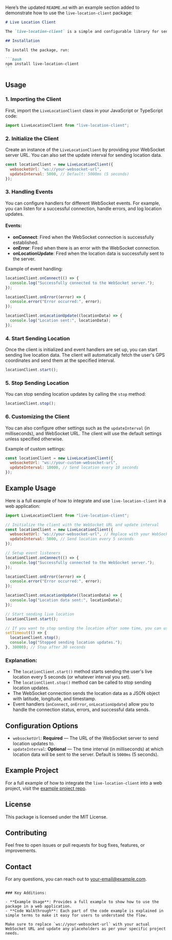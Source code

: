 Here’s the updated `README.md` with an example section added to demonstrate how to use the `live-location-client` package:

````markdown
# Live Location Client

The `live-location-client` is a simple and configurable library for sending real-time live location data from the user's device to a server via WebSocket. This package is intended for frontend usage in web applications, enabling the client to send live GPS coordinates to a backend.

## Installation

To install the package, run:

```bash
npm install live-location-client
```
````

## Usage

### 1. Importing the Client

First, import the `LiveLocationClient` class in your JavaScript or TypeScript code:

```javascript
import LiveLocationClient from "live-location-client";
```

### 2. Initialize the Client

Create an instance of the `LiveLocationClient` by providing your WebSocket server URL. You can also set the update interval for sending location data.

```javascript
const locationClient = new LiveLocationClient({
  websocketUrl: "ws://your-websocket-url",
  updateInterval: 5000, // Default: 5000ms (5 seconds)
});
```

### 3. Handling Events

You can configure handlers for different WebSocket events. For example, you can listen for a successful connection, handle errors, and log location updates.

#### Events:

- **onConnect**: Fired when the WebSocket connection is successfully established.
- **onError**: Fired when there is an error with the WebSocket connection.
- **onLocationUpdate**: Fired when the location data is successfully sent to the server.

Example of event handling:

```javascript
locationClient.onConnect(() => {
  console.log("Successfully connected to the WebSocket server.");
});

locationClient.onError((error) => {
  console.error("Error occurred:", error);
});

locationClient.onLocationUpdate((locationData) => {
  console.log("Location sent:", locationData);
});
```

### 4. Start Sending Location

Once the client is initialized and event handlers are set up, you can start sending live location data. The client will automatically fetch the user's GPS coordinates and send them at the specified interval.

```javascript
locationClient.start();
```

### 5. Stop Sending Location

You can stop sending location updates by calling the `stop` method:

```javascript
locationClient.stop();
```

### 6. Customizing the Client

You can also configure other settings such as the `updateInterval` (in milliseconds), and WebSocket URL. The client will use the default settings unless specified otherwise.

Example of custom settings:

```javascript
const locationClient = new LiveLocationClient({
  websocketUrl: "ws://your-custom-websocket-url",
  updateInterval: 10000, // Send location every 10 seconds
});
```

## Example Usage

Here is a full example of how to integrate and use `live-location-client` in a web application:

```javascript
import LiveLocationClient from "live-location-client";

// Initialize the client with the WebSocket URL and update interval
const locationClient = new LiveLocationClient({
  websocketUrl: "ws://your-websocket-url", // Replace with your WebSocket server URL
  updateInterval: 5000, // Send location every 5 seconds
});

// Setup event listeners
locationClient.onConnect(() => {
  console.log("Successfully connected to the WebSocket server.");
});

locationClient.onError((error) => {
  console.error("Error occurred:", error);
});

locationClient.onLocationUpdate((locationData) => {
  console.log("Location data sent:", locationData);
});

// Start sending live location
locationClient.start();

// If you want to stop sending the location after some time, you can use stop():
setTimeout(() => {
  locationClient.stop();
  console.log("Stopped sending location updates.");
}, 30000); // Stop after 30 seconds
```

### Explanation:

- The `locationClient.start()` method starts sending the user's live location every 5 seconds (or whatever interval you set).
- The `locationClient.stop()` method can be called to stop sending location updates.
- The WebSocket connection sends the location data as a JSON object with latitude, longitude, and timestamp.
- Event handlers (`onConnect`, `onError`, `onLocationUpdate`) allow you to handle the connection status, errors, and successful data sends.

## Configuration Options

- `websocketUrl`: **Required** — The URL of the WebSocket server to send location updates to.
- `updateInterval`: **Optional** — The time interval (in milliseconds) at which location data will be sent to the server. Default is `5000ms` (5 seconds).

## Example Project

For a full example of how to integrate the `live-location-client` into a web project, visit the [example project repo](https://github.com/your-username/live-location-example).

## License

This package is licensed under the MIT License.

## Contributing

Feel free to open issues or pull requests for bug fixes, features, or improvements.

## Contact

For any questions, you can reach out to [your-email@example.com](mailto:your-email@example.com).

```

### Key Additions:

- **Example Usage**: Provides a full example to show how to use the package in a web application.
- **Code Walkthrough**: Each part of the code example is explained in simple terms to make it easy for users to understand the flow.

Make sure to replace `ws://your-websocket-url` with your actual WebSocket URL and update any placeholders as per your specific project needs.
```
